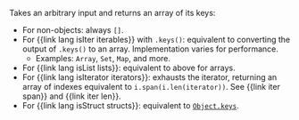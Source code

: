 Takes an arbitrary input and returns an array of its keys:

  * For non-objects: always `[]`.
  * For {{link lang isIter iterables}} with `.keys()`: equivalent to converting the output of `.keys()` to an array. Implementation varies for performance.
    * Examples: `Array`, `Set`, `Map`, and more.
  * For {{link lang isList lists}}: equivalent to above for arrays.
  * For {{link lang isIterator iterators}}: exhausts the iterator, returning an array of indexes equivalent to `i.span(i.len(iterator))`. See {{link iter span}} and {{link iter len}}.
  * For {{link lang isStruct structs}}: equivalent to [`Object.keys`](https://developer.mozilla.org/en-US/docs/Web/JavaScript/Reference/Global_Objects/Object/keys).
